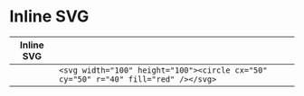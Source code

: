 # Inline SVG

| Inline SVG |                                                                                    |
|------------|:-----------------------------------------------------------------------------------|
|            | `<svg width="100" height="100"><circle cx="50" cy="50" r="40" fill="red" /></svg>` |
